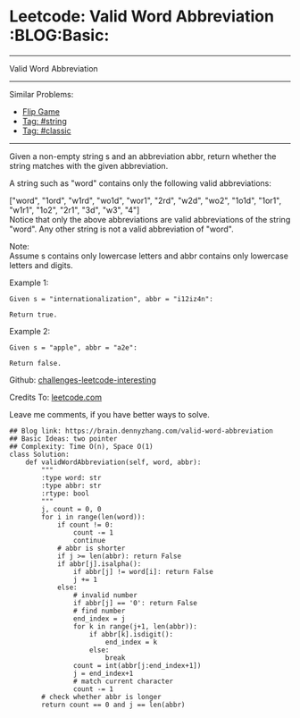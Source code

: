 # Leetcode: Valid Word Abbreviation     :BLOG:Basic:


---

Valid Word Abbreviation  

---

Similar Problems:  
-   [Flip Game](https://brain.dennyzhang.com/flip-game)
-   [Tag: #string](https://brain.dennyzhang.com/tag/string)
-   [Tag: #classic](https://brain.dennyzhang.com/tag/classic)

---

Given a non-empty string s and an abbreviation abbr, return whether the string matches with the given abbreviation.  

A string such as "word" contains only the following valid abbreviations:  

["word", "1ord", "w1rd", "wo1d", "wor1", "2rd", "w2d", "wo2", "1o1d", "1or1", "w1r1", "1o2", "2r1", "3d", "w3", "4"]  
Notice that only the above abbreviations are valid abbreviations of the string "word". Any other string is not a valid abbreviation of "word".  

Note:  
Assume s contains only lowercase letters and abbr contains only lowercase letters and digits.  

Example 1:  

    Given s = "internationalization", abbr = "i12iz4n":
    
    Return true.

Example 2:  

    Given s = "apple", abbr = "a2e":
    
    Return false.

Github: [challenges-leetcode-interesting](https://github.com/DennyZhang/challenges-leetcode-interesting/tree/master/valid-word-abbreviation)  

Credits To: [leetcode.com](https://leetcode.com/problems/valid-word-abbreviation/description/)  

Leave me comments, if you have better ways to solve.  

    ## Blog link: https://brain.dennyzhang.com/valid-word-abbreviation
    ## Basic Ideas: two pointer
    ## Complexity: Time O(n), Space O(1)
    class Solution:
        def validWordAbbreviation(self, word, abbr):
            """
            :type word: str
            :type abbr: str
            :rtype: bool
            """
            j, count = 0, 0
            for i in range(len(word)):
                if count != 0:
                    count -= 1
                    continue
                # abbr is shorter
                if j >= len(abbr): return False
                if abbr[j].isalpha():
                    if abbr[j] != word[i]: return False
                    j += 1
                else:
                    # invalid number
                    if abbr[j] == '0': return False
                    # find number
                    end_index = j
                    for k in range(j+1, len(abbr)):
                        if abbr[k].isdigit():
                            end_index = k
                        else:
                            break
                    count = int(abbr[j:end_index+1])
                    j = end_index+1
                    # match current character
                    count -= 1
            # check whether abbr is longer
            return count == 0 and j == len(abbr)